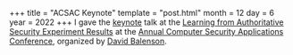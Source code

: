 +++
title = "ACSAC Keynote"
template = "post.html"
month = 12
day = 6
year = 2022
+++
I gave the [keynote](https://www.openconf.org/acsac2022/modules/request.php?module=oc_program&action=page.php&id=15#Reproducibility) talk at the [Learning from Authoritative Security Experiment Results](https://laser-workshop.org/index.html) at the [Annual Computer Security Applications Conference](https://www.acsac.org), organized by [David Balenson](http://www.csl.sri.com/people/balenson/).
<!-- I met so many lovely people working on very cool problems. It was also very fun and gratifying to meet David and Jay in person! This was the first conference to feel like the beforetimes and it was better than a fresh cup of single-origin light roast pourover coffee (the highest of praise!).  -->